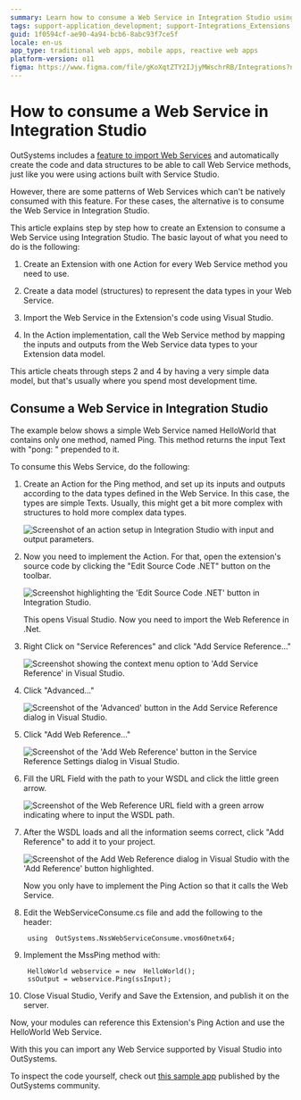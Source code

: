 ```yaml
---
summary: Learn how to consume a Web Service in Integration Studio using OutSystems 11 (O11) by creating extensions and mapping data models.
tags: support-application_development; support-Integrations_Extensions; support-Integrations_Extensions-featured
guid: 1f0594cf-ae90-4a94-bcb6-8abc93f7ce5f
locale: en-us
app_type: traditional web apps, mobile apps, reactive web apps
platform-version: o11
figma: https://www.figma.com/file/gKoXqtZTY2IJjyMWschrRB/Integrations?node-id=1242:275
---
```


# How to consume a Web Service in Integration Studio

OutSystems includes a [feature to import Web Services](https://success.outsystems.com/Documentation/11/Extensibility_and_Integration/SOAP/Consuming_SOAP_Web_Services) and automatically create the code and data structures to be able to call Web Service methods, just like you were using actions built with Service Studio.

However, there are some patterns of Web Services which can't be natively consumed with this feature. For these cases, the alternative is to consume the Web Service in Integration Studio.

This article explains step by step how to create an Extension to consume a Web Service using Integration Studio. The basic layout of what you need to do is the following:

1. Create an Extension with one Action for every Web Service method you need to use.

1. Create a data model (structures) to represent the data types in your Web Service.

1. Import the Web Service in the Extension's code using Visual Studio.

1. In the Action implementation, call the Web Service method by mapping the inputs and outputs from the Web Service data types to your Extension data model.

This article cheats through steps 2 and 4 by having a very simple data model, but that's usually where you spend most development time.

## Consume a Web Service in Integration Studio

The example below shows a simple Web Service named HelloWorld that contains only one method, named Ping. This method returns the input Text with "pong: " prepended to it.

To consume this Webs Service, do the following:

1. Create an Action for the Ping method, and set up its inputs and outputs according to the data types defined in the Web Service. In this case, the types are simple Texts. Usually, this might get a bit more complex with structures to hold more complex data types.

    ![Screenshot of an action setup in Integration Studio with input and output parameters.](images/How-to-consume-a-Web-Service-in-Integration-Studio_0.png "Integration Studio Action Setup")

1. Now you need to implement the Action. For that, open the extension's source code by clicking the "Edit Source Code .NET" button on the toolbar.

    ![Screenshot highlighting the 'Edit Source Code .NET' button in Integration Studio.](images/How-to-consume-a-Web-Service-in-Integration-Studio_1.png "Edit Source Code .NET Button")

    This opens Visual Studio. Now you need to import the Web Reference in .Net.

1. Right Click on "Service References" and click "Add Service Reference..."

    ![Screenshot showing the context menu option to 'Add Service Reference' in Visual Studio.](images/How-to-consume-a-Web-Service-in-Integration-Studio_2.png "Add Service Reference Option")

1. Click "Advanced..."

    ![Screenshot of the 'Advanced' button in the Add Service Reference dialog in Visual Studio.](images/How-to-consume-a-Web-Service-in-Integration-Studio_3.png "Advanced Service Reference Settings")

1. Click "Add Web Reference..."

    ![Screenshot of the 'Add Web Reference' button in the Service Reference Settings dialog in Visual Studio.](images/How-to-consume-a-Web-Service-in-Integration-Studio_4.png "Add Web Reference Button")

1. Fill the URL Field with the path to your WSDL and click the little green arrow.

    ![Screenshot of the Web Reference URL field with a green arrow indicating where to input the WSDL path.](images/How-to-consume-a-Web-Service-in-Integration-Studio_5.png "Web Reference URL Field")

1. After the WSDL loads and all the information seems correct, click "Add Reference" to add it to your project.

    ![Screenshot of the Add Web Reference dialog in Visual Studio with the 'Add Reference' button highlighted.](images/How-to-consume-a-Web-Service-in-Integration-Studio_6.png "Add Web Reference Dialog")

    Now you only have to implement the Ping Action so that it calls the Web Service.

1. Edit the WebServiceConsume.cs file and add the following to the header:

        using  OutSystems.NssWebServiceConsume.vmos60netx64;

1. Implement the MssPing method with:

        HelloWorld webservice = new  HelloWorld();
        ssOutput = webservice.Ping(ssInput);

1. Close Visual Studio, Verify and Save the Extension, and publish it on the server.

Now, your modules can reference this Extension's Ping Action and use the HelloWorld Web Service.

With this you can import any Web Service supported by Visual Studio into OutSystems.

To inspect the code yourself, check out [this sample app](https://www.outsystems.com/forge/component-overview/7374/webservice-via-extension-sample-app) published by the OutSystems community.
